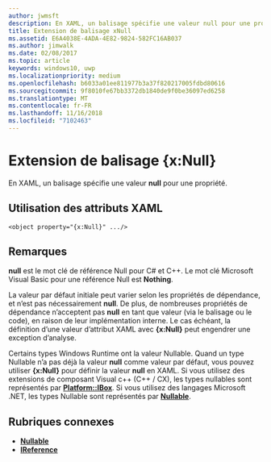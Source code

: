 ```yaml
---
author: jwmsft
description: En XAML, un balisage spécifie une valeur null pour une propriété.
title: Extension de balisage xNull
ms.assetid: E6A4038E-4ADA-4E82-9824-582FC16AB037
ms.author: jimwalk
ms.date: 02/08/2017
ms.topic: article
keywords: windows10, uwp
ms.localizationpriority: medium
ms.openlocfilehash: b6033a01ee811977b3a37f820217005fdbd80616
ms.sourcegitcommit: 9f8010fe67bb3372db1840de9f0be36097ed6258
ms.translationtype: MT
ms.contentlocale: fr-FR
ms.lasthandoff: 11/16/2018
ms.locfileid: "7102463"
---
```

# <a name="xnull-markup-extension"></a>Extension de balisage {x:Null}


En XAML, un balisage spécifie une valeur **null** pour une propriété.

## <a name="xaml-attribute-usage"></a>Utilisation des attributs XAML

``` syntax
<object property="{x:Null}" .../>
```

## <a name="remarks"></a>Remarques

**null** est le mot clé de référence Null pour C# et C++. Le mot clé Microsoft Visual Basic pour une référence Null est **Nothing**.

La valeur par défaut initiale peut varier selon les propriétés de dépendance, et n’est pas nécessairement **null**. De plus, de nombreuses propriétés de dépendance n’acceptent pas **null** en tant que valeur (via le balisage ou le code), en raison de leur implémentation interne. Le cas échéant, la définition d’une valeur d’attribut XAML avec **{x:Null}** peut engendrer une exception d’analyse.

Certains types Windows Runtime ont la valeur Nullable. Quand un type Nullable n’a pas déjà la valeur **null** comme valeur par défaut, vous pouvez utiliser **{x:Null}** pour définir la valeur **null** en XAML. Si vous utilisez des extensions de composant Visual c++ (C++ / CX), les types nullables sont représentés par [**Platform::IBox<T>**](https://msdn.microsoft.com/library/windows/apps/xaml/jj606120.aspx). Si vous utilisez des langages Microsoft .NET, les types Nullable sont représentés par [**Nullable<T>**](https://msdn.microsoft.com/library/windows/apps/xaml/b3h38hb0.aspx).

## <a name="related-topics"></a>Rubriques connexes

* [**Nullable<T>**](https://msdn.microsoft.com/library/windows/apps/xaml/b3h38hb0.aspx)
* [**IReference<T>**](https://msdn.microsoft.com/library/windows/apps/br225864)
 

